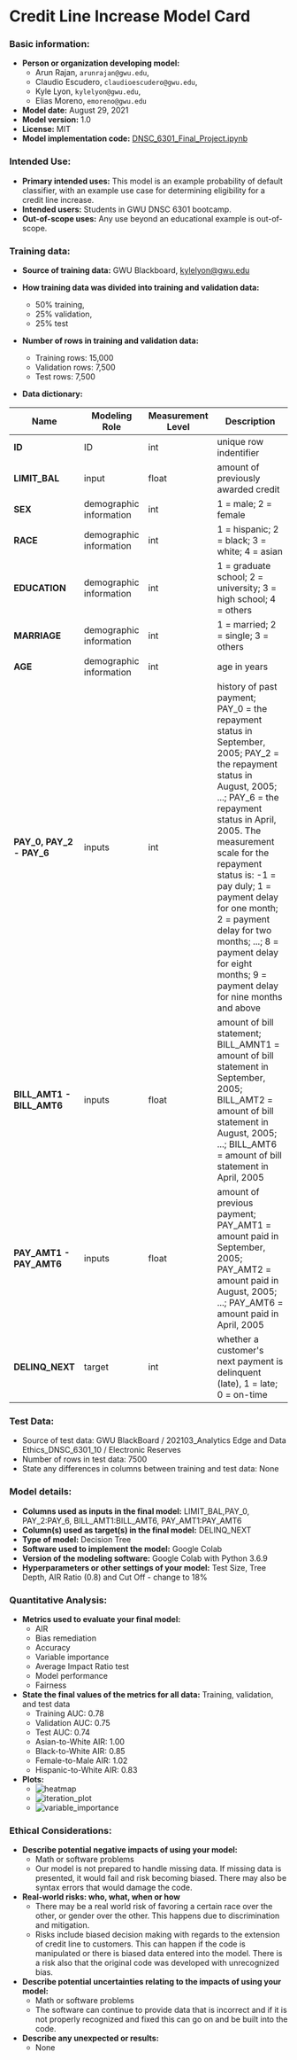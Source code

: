# Credit Line Increase Model Card

### Basic information:

* **Person or organization developing model:** 
	* Arun Rajan, `arunrajan@gwu.edu`,  
	* Claudio Escudero, `claudioescudero@gwu.edu`,
	* Kyle Lyon, `kylelyon@gwu.edu`,
	* Elias Moreno, `emoreno@gwu.edu`
* **Model date:** August 29, 2021
* **Model version:** 1.0
* **License:** MIT
* **Model implementation code:** [DNSC_6301_Final_Project.ipynb](https://github.com/anirmal08/Project/blob/main/DNSC_6301_Final_Project.ipynb)

### Intended Use:
* **Primary intended uses:** This model is an example probability of default classifier, with an example use case 
       for determining eligibility for a credit line increase.
* **Intended users:** Students in GWU DNSC 6301 bootcamp.
* **Out-of-scope uses:** Any use beyond an educational example is out-of-scope.


### Training data:
* **Source of training data:** GWU Blackboard, kylelyon@gwu.edu
* **How training data was divided into training and validation data:**
	* 50% training, 
	* 25% validation, 
	* 25% test
* **Number of rows in training and validation data:**
	* Training rows: 15,000
	* Validation rows: 7,500
	* Test rows: 7,500

 
* **Data dictionary:**

| Name | Modeling Role | Measurement Level| Description|
| ---- | ------------- | ---------------- | ---------- |
|**ID**| ID | int | unique row indentifier |
| **LIMIT_BAL** | input | float | amount of previously awarded credit |
| **SEX** | demographic information | int | 1 = male; 2 = female
| **RACE** | demographic information | int | 1 = hispanic; 2 = black; 3 = white; 4 = asian |
| **EDUCATION** | demographic information | int | 1 = graduate school; 2 = university; 3 = high school; 4 = others |
| **MARRIAGE** | demographic information | int | 1 = married; 2 = single; 3 = others |
| **AGE** | demographic information | int | age in years |
| **PAY_0, PAY_2 - PAY_6** | inputs | int | history of past payment; PAY_0 = the repayment status in September, 2005; PAY_2 = the repayment status in August, 2005; ...; PAY_6 = the repayment status in April, 2005. The measurement scale for the repayment status is: -1 = pay duly; 1 = payment delay for one month; 2 = payment delay for two months; ...; 8 = payment delay for eight months; 9 = payment delay for nine months and above |
| **BILL_AMT1 - BILL_AMT6** | inputs | float | amount of bill statement; BILL_AMNT1 = amount of bill statement in September, 2005; BILL_AMT2 = amount of bill statement in August, 2005; ...; BILL_AMT6 = amount of bill statement in April, 2005 |
| **PAY_AMT1 - PAY_AMT6** | inputs | float | amount of previous payment; PAY_AMT1 = amount paid in September, 2005; PAY_AMT2 = amount paid in August, 2005; ...; PAY_AMT6 = amount paid in April, 2005 |
| **DELINQ_NEXT**| target | int | whether a customer's next payment is delinquent (late), 1 = late; 0 = on-time |


### Test Data:
* Source of test data: GWU BlackBoard / 202103_Analytics Edge and Data Ethics_DNSC_6301_10 / Electronic Reserves
* Number of rows in test data: 7500
* State any differences in columns between training  and test data: None



### Model details:
* **Columns used as inputs in the final model:** LIMIT_BAL,PAY_0, PAY_2:PAY_6, BILL_AMT1:BILL_AMT6, PAY_AMT1:PAY_AMT6
* **Column(s) used as target(s) in the final model:** DELINQ_NEXT 
* **Type of model:** Decision Tree
* **Software used to implement the model:** Google Colab
* **Version of the modeling software:** Google Colab with Python 3.6.9
* **Hyperparameters or other settings of your model:** Test Size, Tree Depth, AIR Ratio (0.8) and Cut Off - change to 18%

### Quantitative Analysis:
* **Metrics used to evaluate your final model:**
	* AIR
	* Bias remediation
	* Accuracy
	* Variable importance
	* Average Impact Ratio test
	* Model performance
	* Fairness
* **State the final values of the metrics for all data:** Training, validation, and test data 
	* Training AUC: 0.78
	* Validation AUC: 0.75
	* Test AUC: 0.74
	* Asian-to-White AIR: 1.00
	* Black-to-White AIR: 0.85
	* Female-to-Male AIR: 1.02
	* Hispanic-to-White AIR: 0.83
* **Plots:**
	* ![heatmap](https://user-images.githubusercontent.com/90147914/132726809-609f406b-3c63-491a-90a1-d9c2f47d08cf.png)
	* ![iteration_plot](https://user-images.githubusercontent.com/90147914/132726838-7995bff7-a3d8-4e09-9351-51f3c7a701f3.png)
	* ![variable_importance](https://user-images.githubusercontent.com/90147914/132726875-7a3e815e-52e7-46a1-b66d-d708cd3befdf.png)


### Ethical Considerations:
* **Describe potential negative impacts of using your model:**
	* Math or software problems
	* Our model is not prepared to handle missing data. If missing data is presented, it would fail and risk becoming biased. There may also be syntax errors that would damage the code.  
* **Real-world risks: who, what, when or how**
	* There may be a real world risk of favoring a certain race over the other, or gender over the other. This happens due to discrimination and mitigation.
	* Risks include biased decision making with regards to the extension of credit line to     customers. This can happen if the code is manipulated or there is biased data entered into the model. There is a risk also that the original code was developed with unrecognized bias. 
* **Describe potential uncertainties relating to the impacts of using your model:**
	* Math or software problems
	* The software can continue to provide data that is incorrect and if it is not properly recognized and fixed this can go on and be built into the code.
* **Describe any unexpected or results:** 
	* None

